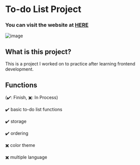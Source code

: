 # To-do List Project
### You can visit the website at [HERE](https://wongwong1209.github.io/To-do_List/)
![image](https://github.com/user-attachments/assets/b34a1f1b-789c-483f-ace3-0823caf9b97a)
## What is this project?
This is a project I worked on to practice after learning frontend development.
## Functions
(✔️: Finish, ✖️: In Process)

✔️ basic to-do list functions

✔️ storage

✔️ ordering

✖️ color theme

✖️ multiple language
